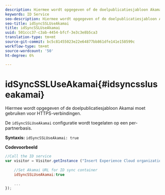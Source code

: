 ```yaml
---
description: Hiermee wordt opgegeven of de doelpublicatiesjabloon Akamai moet gebruiken voor HTTPS-verbindingen.
keywords: ID Service
seo-description: Hiermee wordt opgegeven of de doelpublicatiesjabloon Akamai moet gebruiken voor HTTPS-verbindingen.
seo-title: idSyncSSLUseAkamai
title: idSyncSSLUseAkamai
uuid: 501ccc37-c3ab-4454-bfcf-3e3c3e8b5ca3
translation-type: tm+mt
source-git-commit: bc5c81455023e22e64877bb861dfe141e158599c
workflow-type: tm+mt
source-wordcount: '50'
ht-degree: 6%

---
```



# idSyncSSLUseAkamai{#idsyncssluseakamai}

Hiermee wordt opgegeven of de doelpublicatiesjabloon Akamai moet gebruiken voor HTTPS-verbindingen.

De `idSyncSSLUseAkamai` configuratie wordt toegelaten op een per-partnerbasis.

**Syntaxis:** `idSyncSSLUseAkamai: true`

**Codevoorbeeld**

```js
//Call the ID service 
var visitor = Visitor.getInstance ("Insert Experience Cloud organization ID here",{ 
 
    //Set Akamai URL for ID sync container 
    idSyncSSLUseAkamai:true 
 
    ... 
});
```

